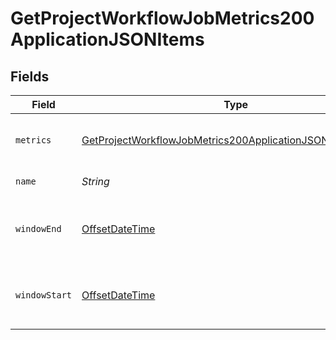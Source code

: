 # GetProjectWorkflowJobMetrics200ApplicationJSONItems


## Fields

| Field                                                                                                                                               | Type                                                                                                                                                | Required                                                                                                                                            | Description                                                                                                                                         |
| --------------------------------------------------------------------------------------------------------------------------------------------------- | --------------------------------------------------------------------------------------------------------------------------------------------------- | --------------------------------------------------------------------------------------------------------------------------------------------------- | --------------------------------------------------------------------------------------------------------------------------------------------------- |
| `metrics`                                                                                                                                           | [GetProjectWorkflowJobMetrics200ApplicationJSONItemsMetrics](../../models/operations/GetProjectWorkflowJobMetrics200ApplicationJSONItemsMetrics.md) | :heavy_check_mark:                                                                                                                                  | Metrics relating to a workflow job's runs.                                                                                                          |
| `name`                                                                                                                                              | *String*                                                                                                                                            | :heavy_check_mark:                                                                                                                                  | The name of the job.                                                                                                                                |
| `windowEnd`                                                                                                                                         | [OffsetDateTime](https://docs.oracle.com/javase/8/docs/api/java/time/OffsetDateTime.html)                                                           | :heavy_check_mark:                                                                                                                                  | The end of the aggregation window for job metrics.                                                                                                  |
| `windowStart`                                                                                                                                       | [OffsetDateTime](https://docs.oracle.com/javase/8/docs/api/java/time/OffsetDateTime.html)                                                           | :heavy_check_mark:                                                                                                                                  | The start of the aggregation window for job metrics.                                                                                                |